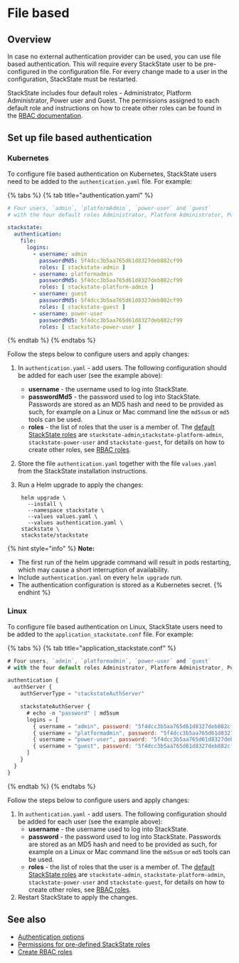 # File based

## Overview

In case no external authentication provider can be used, you can use file based authentication. This will require every StackState user to be pre-configured in the configuration file. For every change made to a user in the configuration, StackState must be restarted.

StackState includes four default roles - Administrator, Platform Administrator, Power user and Guest. The permissions assigned to each default role and instructions on how to create other roles can be found in the [RBAC documentation](../rbac/role_based_access_control.md).

## Set up file based authentication

### Kubernetes

To configure file based authentication on Kubernetes, StackState users need to be added to the `authentication.yaml` file. For example:

{% tabs %}
{% tab title="authentication.yaml" %}
```yaml
# Four users, `admin`, `platformAdmin`, `power-user` and `guest`
# with the four default roles Administrator, Platform Administrator, Power user and Guest

stackstate:
  authentication:
    file:
      logins:
        - username: admin
          passwordMd5: 5f4dcc3b5aa765d61d8327deb882cf99
          roles: [ stackstate-admin ]
        - username: platformadmin
          passwordMd5: 5f4dcc3b5aa765d61d8327deb882cf99
          roles: [ stackstate-platform-admin ]
        - username: guest
          passwordMd5: 5f4dcc3b5aa765d61d8327deb882cf99
          roles: [ stackstate-guest ]
        - username: power-user
          passwordMd5: 5f4dcc3b5aa765d61d8327deb882cf99
          roles: [ stackstate-power-user ]
```
{% endtab %}
{% endtabs %}

Follow the steps below to configure users and apply changes:

1. In `authentication.yaml` - add users. The following configuration should be added for each user \(see the example above\):
   * **username** - the username used to log into StackState.
   * **passwordMd5** - the password used to log into StackState. Passwords are stored as an MD5 hash and need to be provided as such, for example on a Linux or Mac command line the `md5sum` or `md5` tools can be used.
   * **roles** - the list of roles that the user is a member of. The [default StackState roles](../rbac/rbac_permissions.md#predefined-roles) are `stackstate-admin`,`stackstate-platform-admin`, `stackstate-power-user` and `stackstate-guest`, for details on how to create other roles, see [RBAC roles](../rbac/rbac_roles.md).
2. Store the file `authentication.yaml` together with the file `values.yaml` from the StackState installation instructions.
3. Run a Helm upgrade to apply the changes:

   ```text
    helm upgrade \
      --install \
      --namespace stackstate \
      --values values.yaml \
      --values authentication.yaml \
    stackstate \
    stackstate/stackstate
   ```

{% hint style="info" %}
**Note:**

* The first run of the helm upgrade command will result in pods restarting, which may cause a short interruption of availability.
* Include `authentication.yaml` on every `helm upgrade` run.
* The authentication configuration is stored as a Kubernetes secret.
{% endhint %}

### Linux

To configure file based authentication on Linux, StackState users need to be added to the `application_stackstate.conf` file. For example:

{% tabs %}
{% tab title="application\_stackstate.conf" %}
```javascript
# Four users, `admin`, `platformadmin`, `power-user` and `guest`
# with the four default roles Administrator, Platform Administrator, Power user and Guest

authentication {
  authServer {
    authServerType = "stackstateAuthServer"

    stackstateAuthServer {
      # echo -n "password" | md5sum
      logins = [
        { username = "admin", password: "5f4dcc3b5aa765d61d8327deb882cf99", roles = ["stackstate-admin"] }
        { username = "platformadmin", password: "5f4dcc3b5aa765d61d8327deb882cf99", roles = ["stackstate-platform-admin"] }
        { username = "power-user", password: "5f4dcc3b5aa765d61d8327deb882cf99", roles = ["stackstate-power-user"] }
        { username = "guest", password: "5f4dcc3b5aa765d61d8327deb882cf99", roles = ["stackstate-guest"] }
      ]
    }
  }
}
```
{% endtab %}
{% endtabs %}

Follow the steps below to configure users and apply changes:

1. In `authentication.yaml` - add users. The following configuration should be added for each user \(see the example above\):
   * **username** - the username used to log into StackState.
   * **password** - the password used to log into StackState. Passwords are stored as an MD5 hash and need to be provided as such, for example on a Linux or Mac command line the `md5sum` or `md5` tools can be used.
   * **roles** - the list of roles that the user is a member of. The [default StackState roles](../rbac/rbac_permissions.md#predefined-roles) are `stackstate-admin`, `stackstate-platform-admin`, `stackstate-power-user` and `stackstate-guest`, for details on how to create other roles, see [RBAC roles](../rbac/rbac_roles.md).
2. Restart StackState to apply the changes.

## See also

* [Authentication options](authentication_options.md)
* [Permissions for pre-defined StackState roles](../rbac/rbac_permissions.md#predefined-roles)
* [Create RBAC roles](../rbac/rbac_roles.md)
